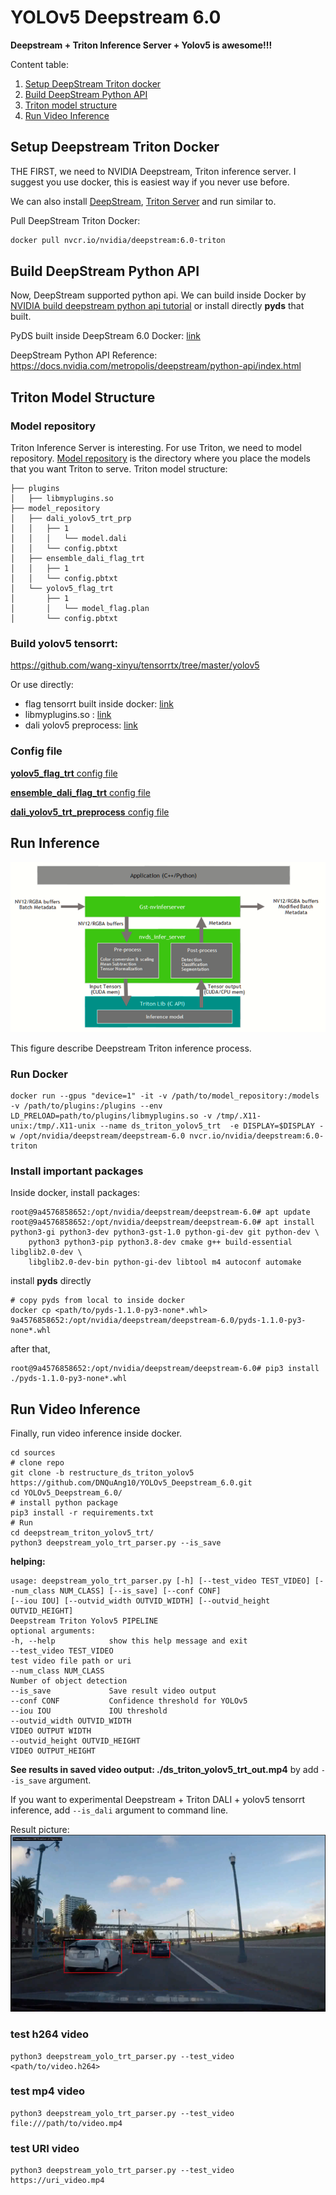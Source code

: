 # YOLOv5 Deepstream 6.0

**Deepstream + Triton Inference Server + Yolov5 is awesome!!!**

Content table:
1. [Setup DeepStream Triton docker](#setup-deepstream-triton-docker)
2. [Build DeepStream Python API](#build-deepstream-python-api) 
3. [Triton model structure](#triton-model-structure)
4. [Run Video Inference](#run-video-inference)

## Setup Deepstream Triton Docker
THE FIRST, we need to NVIDIA Deepstream, Triton inference server. I suggest you use docker, this is easiest way if you never use before. 

We can also install [DeepStream](https://docs.nvidia.com/metropolis/deepstream/dev-guide/text/DS_Quickstart.html#dgpu-setup-for-ubuntu), [Triton Server](https://github.com/triton-inference-server/server) and run similar to.

Pull DeepStream Triton Docker:
```bash
docker pull nvcr.io/nvidia/deepstream:6.0-triton
```

## Build DeepStream Python API
Now, DeepStream supported python api. We can build inside Docker by [NVIDIA build deepstream python api tutorial](https://github.com/NVIDIA-AI-IOT/deepstream_python_apps/tree/master/bindings) or install directly **pyds** that built.

PyDS built inside DeepStream 6.0 Docker: [link](https://drive.google.com/file/d/1ZeEtzNIdNJvwopyBZwCNk7kjarTE2bsA/view?usp=sharing)

DeepStream Python API Reference: https://docs.nvidia.com/metropolis/deepstream/python-api/index.html

## Triton Model Structure
### Model repository
Triton Inference Server is interesting.
For use Triton, we need to model repository. [Model repository](https://github.com/triton-inference-server/server/blob/main/docs/model_repository.md#model-repository) is the directory where you place the models that you want Triton to serve. 
Triton model structure:
```
├── plugins
│   ├── libmyplugins.so
├── model_repository
│   ├── dali_yolov5_trt_prp
│   │   ├── 1
│   │   │   └── model.dali
│   │   └── config.pbtxt
│   ├── ensemble_dali_flag_trt
│   │   ├── 1
│   │   └── config.pbtxt
│   └── yolov5_flag_trt
│       ├── 1
│       │   └── model_flag.plan
│       └── config.pbtxt

```

### Build yolov5 tensorrt: 
https://github.com/wang-xinyu/tensorrtx/tree/master/yolov5

Or use directly:
- flag tensorrt built inside docker: [link](https://drive.google.com/file/d/1zHBqrup_FHYAX8l9r72UtE9VCf9HYPGg/view?usp=sharing)
- libmyplugins.so : [link](https://drive.google.com/file/d/1MVV96ao1LHXv53zOZPzejf8b1TWpIw7u/view?usp=sharing)
- dali yolov5 preprocess: [link](https://drive.google.com/file/d/17rOQzY7HOyoPnWPjCwn7N6QCPwQbBgVA/view?usp=sharing)

### Config file
[**yolov5_flag_trt** config file](./triton_server_config_file/yolov5_flag_trt_config.pbtxt)

[**ensemble_dali_flag_trt** config file](./triton_server_config_file/ensemble_dali_flag_trt_config.pbtxt)

[**dali_yolov5_trt_preprocess** config file](./triton_server_config_file/dali_yolov5_trt_preprocess_config.pbtxt)

## Run Inference 
![](./deepstream_triton.PNG)

This figure describe Deepstream Triton inference process.

### Run Docker
```
docker run --gpus "device=1" -it -v /path/to/model_repository:/models -v /path/to/plugins:/plugins --env LD_PRELOAD=path/to/plugins/libmyplugins.so -v /tmp/.X11-unix:/tmp/.X11-unix --name ds_triton_yolov5_trt  -e DISPLAY=$DISPLAY -w /opt/nvidia/deepstream/deepstream-6.0 nvcr.io/nvidia/deepstream:6.0-triton
```

### Install important packages
Inside docker, install packages:
```
root@9a4576858652:/opt/nvidia/deepstream/deepstream-6.0# apt update
root@9a4576858652:/opt/nvidia/deepstream/deepstream-6.0# apt install python3-gi python3-dev python3-gst-1.0 python-gi-dev git python-dev \
    python3 python3-pip python3.8-dev cmake g++ build-essential libglib2.0-dev \
    libglib2.0-dev-bin python-gi-dev libtool m4 autoconf automake 
```

install **pyds** directly
```
# copy pyds from local to inside docker 
docker cp <path/to/pyds-1.1.0-py3-none*.whl> 9a4576858652:/opt/nvidia/deepstream/deepstream-6.0/pyds-1.1.0-py3-none*.whl
```
after that,
```
root@9a4576858652:/opt/nvidia/deepstream/deepstream-6.0# pip3 install ./pyds-1.1.0-py3-none*.whl
```

## Run Video Inference
Finally, run video inference inside docker.
```
cd sources
# clone repo
git clone -b restructure_ds_triton_yolov5 https://github.com/DNQuAng10/YOLOv5_Deepstream_6.0.git
cd YOLOv5_Deepstream_6.0/
# install python package
pip3 install -r requirements.txt
# Run 
cd deepstream_triton_yolov5_trt/
python3 deepstream_yolo_trt_parser.py --is_save
```


**helping:**
```
usage: deepstream_yolo_trt_parser.py [-h] [--test_video TEST_VIDEO] [--num_class NUM_CLASS] [--is_save] [--conf CONF]                                        [--iou IOU] [--outvid_width OUTVID_WIDTH] [--outvid_height OUTVID_HEIGHT]                                                                                                                                  Deepstream Triton Yolov5 PIPELINE                                                                                                                                                                                                               optional arguments:                                                                                                       -h, --help            show this help message and exit                                                                   --test_video TEST_VIDEO                                                                                                                       test video file path or uri                                                                       --num_class NUM_CLASS                                                                                                                         Number of object detection                                                                        --is_save             Save result video output                                                                          --conf CONF           Confidence threshold for YOLOv5                                                                   --iou IOU             IOU threshold                                                                                     --outvid_width OUTVID_WIDTH                                                                                                                   VIDEO OUTPUT WIDTH                                                                                --outvid_height OUTVID_HEIGHT                                                                                                                 VIDEO OUTPUT_HEIGHT
```

**See results in saved video output: ./ds_triton_yolov5_trt_out.mp4** by add `--is_save` argument.

If you want to experimental Deepstream + Triton DALI + yolov5 tensorrt inference, add `--is_dali` argument to command line. 


Result picture:
![](result.PNG)

### test h264 video 
```
python3 deepstream_yolo_trt_parser.py --test_video <path/to/video.h264>
```

### test mp4 video 
```
python3 deepstream_yolo_trt_parser.py --test_video file:///path/to/video.mp4
```

### test URI video 
```
python3 deepstream_yolo_trt_parser.py --test_video https://uri_video.mp4
```

